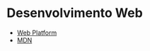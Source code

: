 Desenvolvimento Web
==

* [Web Platform](http://webplatform.org/)
* [MDN](https://developer.mozilla.org/)
